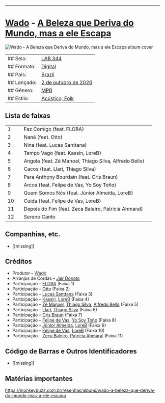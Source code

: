 ___
# [Wado](https://www.discogs.com/artist/1071855-Wado) - [A Beleza que Deriva do Mundo, mas a ele Escapa](https://open.spotify.com/album/4r3WmCyAL8kyYD8Z2ButhZ)

![Wado - A Beleza que Deriva do Mundo, mas a ele Escapa album cover](<missing>)

| | |
|---|---|
|## Selo:|[LAB 344](https://music.apple.com/br/album/a-beleza-que-deriva-do-mundo-mas-a-ele-escapa/1531493523)|
|## Formato:|[Digital](https://www.discogs.com/search/?format_exact=Digital)|
|## País:|[Brazil](https://www.discogs.com/search/?country_exact=Brazil)|
|## Lançado:|[2 de outubro de 2020](https://open.spotify.com/album/4r3WmCyAL8kyYD8Z2ButhZ)|
|## Gênero:|[MPB](https://www.discogs.com/search/?genre_exact=MPB)|
|## Estilo:|[Acústico, Folk](https://www.discogs.com/style/Folk)|

## Lista de faixas

| | | | |
|---|---|---|---|
|1||Faz Comigo (feat. FLORA)|<missing>|
|2||Nanã (feat. Otto)|<missing>|
|3||Nina (feat. Lucas Santtana)|<missing>|
|4||Tempo Vago (feat. Kassin, LoreB)|<missing>|
|5||Angola (feat. Zé Manoel, Thiago Silva, Alfredo Bello)|<missing>|
|6||Cacos (feat. Llari, Thiago Silva)|<missing>|
|7||Para Anthony Bourdain (feat. Cris Braun)|<missing>|
|8||Arcos (feat. Felipe de Vas, Yo Soy Toño)|<missing>|
|9||Quem Somos Nós (feat. Júnior Almeida, LoreB)|<missing>|
|10||Cuida (feat. Felipe de Vas, LoreB)|<missing>|
|11||Depois do Fim (feat. Zeca Baleiro, Patrícia Ahmaral)|<missing>|
|12||Sereno Canto|<missing>|

## Companhias, etc.

- [[missing]]

## Créditos

- Produtor – [Wado](https://www.discogs.com/artist/1071855-Wado)
- Arranjos de Cordas – [Jair Donato](https://www.discogs.com/artist/)
- Participação – [FLORA](https://www.discogs.com/artist/) (Faixa 1)
- Participação – [Otto](https://www.discogs.com/artist/) (Faixa 2)
- Participação – [Lucas Santtana](https://www.discogs.com/artist/) (Faixa 3)
- Participação – [Kassin](https://www.discogs.com/artist/), [LoreB](https://www.discogs.com/artist/) (Faixa 4)
- Participação – [Zé Manoel](https://www.discogs.com/artist/), [Thiago Silva](https://www.discogs.com/artist/), [Alfredo Bello](https://www.discogs.com/artist/) (Faixa 5)
- Participação – [Llari](https://www.discogs.com/artist/), [Thiago Silva](https://www.discogs.com/artist/) (Faixa 6)
- Participação – [Cris Braun](https://www.discogs.com/artist/) (Faixa 7)
- Participação – [Felipe de Vas](https://www.discogs.com/artist/), [Yo Soy Toño](https://www.discogs.com/artist/) (Faixa 8)
- Participação – [Júnior Almeida](https://www.discogs.com/artist/), [LoreB](https://www.discogs.com/artist/) (Faixa 9)
- Participação – [Felipe de Vas](https://www.discogs.com/artist/), [LoreB](https://www.discogs.com/artist/) (Faixa 10)
- Participação – [Zeca Baleiro](https://www.discogs.com/artist/), [Patrícia Ahmaral](https://www.discogs.com/artist/) (Faixa 11)

## Código de Barras e Outros Identificadores

- [[missing]]

## Matérias importantes
https://monkeybuzz.com.br/resenhas/albuns/wado-a-beleza-que-deriva-do-mundo-mas-a-ele-escapa
